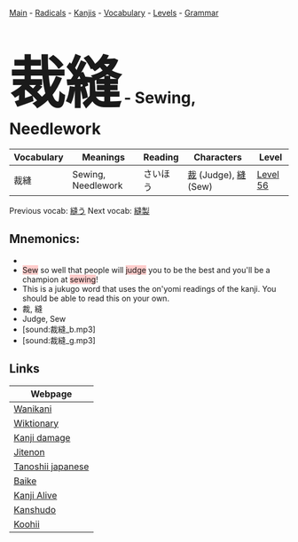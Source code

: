 <style> bigfont {font-size: 100px}</style>
[Main](../README.md) -
[Radicals](../radicals.md) -
[Kanjis](../kanjis.md) -
[Vocabulary](../vocabulary.md) -
[Levels](../levels.md) -
[Grammar](../grammar.md)
# <bigfont> 裁縫</bigfont> - Sewing, Needlework 

| Vocabulary | Meanings | Reading | Characters | Level |
| --- | --- | --- | --- | --- |
| 裁縫 | Sewing, Needlework | さいほう |  [裁](../kanjis/裁.md) (Judge), [縫](../kanjis/縫.md) (Sew) | [Level 56](../levels/wk_level56.md) |

Previous vocab: [縫う](縫う.md) Next vocab: [縫製](縫製.md) 

## Mnemonics:

* 
* <span style="background-color:#ffcccb"> Sew</span> so well that people will <span style="background-color:#ffcccb"> judge</span> you to be the best and you'll be a champion at <span style="background-color:#ffcccb"> sewing</span>!
* This is a jukugo word that uses the on'yomi readings of the kanji. You should be able to read this on your own.
* 裁, 縫
* Judge, Sew
* [sound:裁縫_b.mp3]
* [sound:裁縫_g.mp3]


## Links 

| Webpage |
| --- |
| [Wanikani          ](https://www.wanikani.com/kanji/裁縫) |
| [Wiktionary        ](https://en.wiktionary.org/wiki/裁縫) |
| [Kanji damage      ](http://www.kanjidamage.com/kanji/search?utf8=✓&q=裁縫) |
| [Jitenon           ](https://jitenon.com/kanji/裁縫) |
| [Tanoshii japanese ](https://www.tanoshiijapanese.com/dictionary/kanji.cfm?k=裁縫) |
| [Baike             ](https://baike.baidu.com/item/裁縫) |
| [Kanji Alive       ](https://app.kanjialive.com/裁縫) |
| [Kanshudo          ](https://www.kanshudo.com/searchmn?q=裁縫) |
| [Koohii            ](https://kanji.koohii.com/study/kanji/裁縫) |
